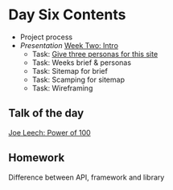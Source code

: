 # Day Six Contents

- Project process
- _Presentation_ [Week Two: Intro](https://docs.google.com/presentation/d/1Evc5C40xQnrFFbM0_apGlaEGkDwaOsb_hdVh-6yKu8E/edit#slide=id.p)
  - Task: [Give three personas for this site](http://apprenticeshiphubwest.co.uk/)
  - Task: Weeks brief & personas
  - Task: Sitemap for brief
  - Task: Scamping for sitemap
  - Task: Wireframing

## Talk of the day

[Joe Leech: Power of 100](https://www.youtube.com/watch?v=wvSNGuEbPzg)

## Homework

Difference between API, framework and library
